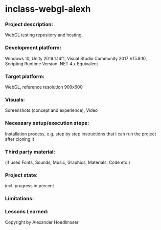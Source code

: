 # inclass-webgl-alexh

### Project description: 
WebGL testing repository and hosting.

### Development platform: 
Windows 10, Unity 2019.1.14f1, Visual Studio Community 2017 V15.9.10, Scripting Runtime Version .NET 4.x Equivalent

### Target platform: 
WebGL, reference resolution 900x600

### Visuals: 
Screenshots (concept and experience), Video

### Necessary setup/execution steps: 
Installation process, e.g. step by step instructions that I can run the project after cloning it

### Third party material: 
(if used Fonts, Sounds, Music, Graphics, Materials, Code etc.)

### Project state: 
incl. progress in percent

### Limitations: 

### Lessons Learned: 

Copyright by Alexander Hoedlmoser
